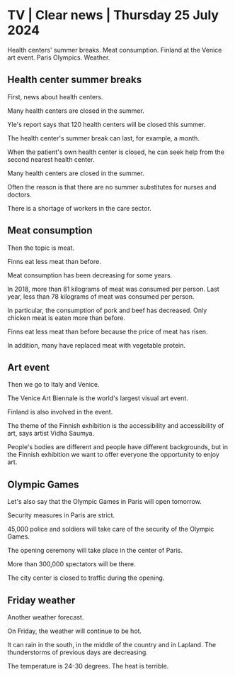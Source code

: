 # TV \| Clear news \| Thursday 25 July 2024

Health centers' summer breaks. Meat consumption. Finland at the Venice art event. Paris Olympics. Weather.

## Health center summer breaks

First, news about health centers.

Many health centers are closed in the summer.

Yle's report says that 120 health centers will be closed this summer.

The health center's summer break can last, for example, a month.

When the patient's own health center is closed, he can seek help from the second nearest health center.

Many health centers are closed in the summer.

Often the reason is that there are no summer substitutes for nurses and doctors.

There is a shortage of workers in the care sector.

## Meat consumption

Then the topic is meat.

Finns eat less meat than before.

Meat consumption has been decreasing for some years.

In 2018, more than 81 kilograms of meat was consumed per person. Last year, less than 78 kilograms of meat was consumed per person.

In particular, the consumption of pork and beef has decreased. Only chicken meat is eaten more than before.

Finns eat less meat than before because the price of meat has risen.

In addition, many have replaced meat with vegetable protein.

## Art event

Then we go to Italy and Venice.

The Venice Art Biennale is the world's largest visual art event.

Finland is also involved in the event.

The theme of the Finnish exhibition is the accessibility and accessibility of art, says artist Vidha Saumya.

People's bodies are different and people have different backgrounds, but in the Finnish exhibition we want to offer everyone the opportunity to enjoy art.

## Olympic Games

Let's also say that the Olympic Games in Paris will open tomorrow.

Security measures in Paris are strict.

45,000 police and soldiers will take care of the security of the Olympic Games.

The opening ceremony will take place in the center of Paris.

More than 300,000 spectators will be there.

The city center is closed to traffic during the opening.

## Friday weather

Another weather forecast.

On Friday, the weather will continue to be hot.

It can rain in the south, in the middle of the country and in Lapland. The thunderstorms of previous days are decreasing.

The temperature is 24-30 degrees. The heat is terrible.
